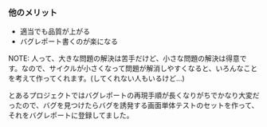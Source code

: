 ### 他のメリット

* 適当でも品質が上がる
* バグレポート書くのが楽になる

NOTE:
人って、大きな問題の解決は苦手だけど、小さな問題の解決は得意です。なので、サイクルが小さくなって問題が解消しやすくなると、いろんなことを考えて作ってくれます。(してくれない人もいるけど...)

とあるプロジェクトではバグレポートの再現手順が長くなりがちでかなり大変だったので、バグを見つけたらバグを誘発する画面単体テストのセットを作って、それをバグレポートに登録してました。
